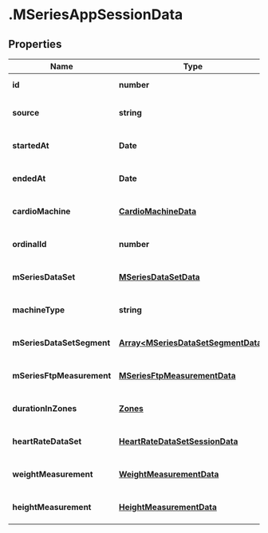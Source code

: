 # .MSeriesAppSessionData

## Properties

Name | Type | Description | Notes
------------ | ------------- | ------------- | -------------
**id** | **number** |  | [default to undefined]
**source** | **string** |  | [optional] [default to undefined]
**startedAt** | **Date** |  | [optional] [default to undefined]
**endedAt** | **Date** |  | [optional] [default to undefined]
**cardioMachine** | [**CardioMachineData**](CardioMachineData.md) |  | [optional] [default to undefined]
**ordinalId** | **number** |  | [optional] [default to undefined]
**mSeriesDataSet** | [**MSeriesDataSetData**](MSeriesDataSetData.md) |  | [optional] [default to undefined]
**machineType** | **string** |  | [optional] [default to undefined]
**mSeriesDataSetSegment** | [**Array&lt;MSeriesDataSetSegmentData&gt;**](MSeriesDataSetSegmentData.md) |  | [optional] [default to undefined]
**mSeriesFtpMeasurement** | [**MSeriesFtpMeasurementData**](MSeriesFtpMeasurementData.md) |  | [optional] [default to undefined]
**durationInZones** | [**Zones**](Zones.md) |  | [optional] [default to undefined]
**heartRateDataSet** | [**HeartRateDataSetSessionData**](HeartRateDataSetSessionData.md) |  | [optional] [default to undefined]
**weightMeasurement** | [**WeightMeasurementData**](WeightMeasurementData.md) |  | [optional] [default to undefined]
**heightMeasurement** | [**HeightMeasurementData**](HeightMeasurementData.md) |  | [optional] [default to undefined]

